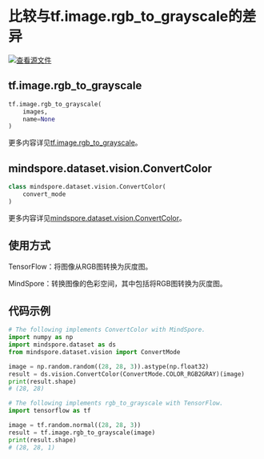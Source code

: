 # 比较与tf.image.rgb_to_grayscale的差异

[![查看源文件](https://mindspore-website.obs.cn-north-4.myhuaweicloud.com/website-images/r2.1/resource/_static/logo_source.png)](https://gitee.com/mindspore/docs/blob/r2.1/docs/mindspore/source_zh_cn/note/api_mapping/tensorflow_diff/rgb_to_grayscale.md)

## tf.image.rgb_to_grayscale

```python
tf.image.rgb_to_grayscale(
    images,
    name=None
)
```

更多内容详见[tf.image.rgb_to_grayscale](https://www.tensorflow.org/versions/r2.6/api_docs/python/tf/image/rgb_to_grayscale)。

## mindspore.dataset.vision.ConvertColor

```python
class mindspore.dataset.vision.ConvertColor(
    convert_mode
)
```

更多内容详见[mindspore.dataset.vision.ConvertColor](https://mindspore.cn/docs/zh-CN/r2.1/api_python/dataset_vision/mindspore.dataset.vision.ConvertColor.html#mindspore.dataset.vision.ConvertColor)。

## 使用方式

TensorFlow：将图像从RGB图转换为灰度图。

MindSpore：转换图像的色彩空间，其中包括将RGB图转换为灰度图。

## 代码示例

```python
# The following implements ConvertColor with MindSpore.
import numpy as np
import mindspore.dataset as ds
from mindspore.dataset.vision import ConvertMode

image = np.random.random((28, 28, 3)).astype(np.float32)
result = ds.vision.ConvertColor(ConvertMode.COLOR_RGB2GRAY)(image)
print(result.shape)
# (28, 28)

# The following implements rgb_to_grayscale with TensorFlow.
import tensorflow as tf

image = tf.random.normal((28, 28, 3))
result = tf.image.rgb_to_grayscale(image)
print(result.shape)
# (28, 28, 1)
```
